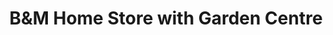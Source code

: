 ---
title: "B&M Home Store with Garden Centre"
url: /cramlington/bundm-home-store-with-garden-centre/
shop: Kramladen
---